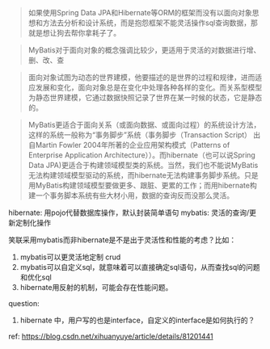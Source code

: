 > 如果使用Spring Data JPA和Hibernate等ORM的框架而没有以面向对象思想和方法去分析和设计系统，而是抱怨框架不能灵活操作sql查询数据，那就是想让狗去帮你拿耗子了。

> MyBatis对于面向对象的概念强调比较少，更适用于灵活的对数据进行增、删、改、查

> 面向对象试图为动态的世界建模，他要描述的是世界的过程和规律，进而适应发展和变化，面向对象总是在变化中处理各种各样的变化。而关系型模型为静态世界建模，它通过数据快照记录了世界在某一时候的状态，它是静态的。

> MyBatis更适合于面向关系（或面向数据、或面向过程）的系统设计方法，这样的系统一般称为“事务脚步”系统（事务脚步（Transaction Script） 出自Martin Fowler 2004年所著的企业应用架构模式（Patterns of Enterprise Application Architecture））。而hibernate（也可以说Spring Data JPA)更适合于构建领域模型类的系统。当然，我们也不能说MyBatis无法构建领域模型驱动的系统，而hibernate无法构建事务脚步系统。只是用MyBatis构建领域模型要做更多、跟脏、更累的工作；而用hibernate构建一个事务脚本系统有些大材小用，数据的查询反而没那么灵活。

hibernate: 用pojo代替数据库操作，默认封装简单语句
mybatis: 灵活的查询/更新定制化操作

笑联采用mybatis而非hibernate是不是出于灵活性和性能的考虑？比如：
1. mybatis可以更灵活地定制 crud
2. mybatis可以自定义sql，就意味着可以直接确定sql语句，从而查找sql的问题和优化sql
3. hibernate用反射的机制，可能会存在性能问题。

question: 
1. hibernate 中，用户写的也是interface，自定义的interface是如何执行的？

ref: 
https://blog.csdn.net/xihuanyuye/article/details/81201441